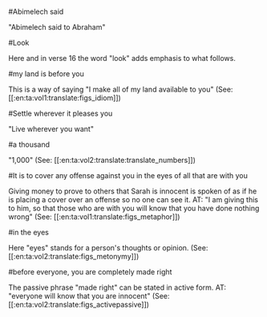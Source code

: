 #Abimelech said

"Abimelech said to Abraham"

#Look

Here and in verse 16 the word "look" adds emphasis to what follows.

#my land is before you

This is a way of saying "I make all of my land available to you" (See: [[:en:ta:vol1:translate:figs_idiom]])

#Settle wherever it pleases you

"Live wherever you want"

#a thousand

"1,000" (See: [[:en:ta:vol2:translate:translate_numbers]])

#It is to cover any offense against you in the eyes of all that are with you

Giving money to prove to others that Sarah is innocent is spoken of as if he is placing a cover over an offense so no one can see it. AT: "I am giving this to him, so that those who are with you will know that you have done nothing wrong" (See: [[:en:ta:vol1:translate:figs_metaphor]])

#in the eyes

Here "eyes" stands for a person's thoughts or opinion. (See: [[:en:ta:vol2:translate:figs_metonymy]])

#before everyone, you are completely made right

The passive phrase "made right" can be stated in active form. AT: "everyone will know that you are innocent" (See: [[:en:ta:vol2:translate:figs_activepassive]])